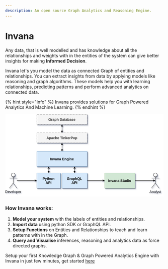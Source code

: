 ```yaml
---
description: An open source Graph Analytics and Reasoning Engine.
---
```


# Invana

Any data, that is well modelled and has knowledge about all the relationships and weights with in the entities of the system can give better insights for making **Informed Decision**.

Invana let's you model the data as connected Graph of entities and relationships. You can extract insights from data by applying models like reasoning and graph algorithms. These models help you with learning relationships, predicting patterns and perform advanced analytics on connected data.

{% hint style="info" %}
Invana provides solutions for Graph Powered Analytics And Machine Learning.
{% endhint %}

![Invana architecture](<.gitbook/assets/image (1).png>)

### How Invana works:

1. **Model your system** with the labels of entities and relationships.
2. **Import data** using python SDK or GraphQL API.
3. **Setup Functions** on Entities and Relationships to teach and learn patterns with in the Graph.
4. **Query and Visualise** inferences, reasoning and analytics data as force directed graphs.

Setup your first Knowledge Graph & Graph Powered Analytics Engine  with Invana in just few minutes, get started [here](setup-invana.md)
